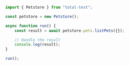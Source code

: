 <!-- Start SDK Example Usage [usage] -->
```typescript
import { Petstore } from "total-test";

const petstore = new Petstore();

async function run() {
    const result = await petstore.pets.listPets({});

    // Handle the result
    console.log(result);
}

run();

```
<!-- End SDK Example Usage [usage] -->